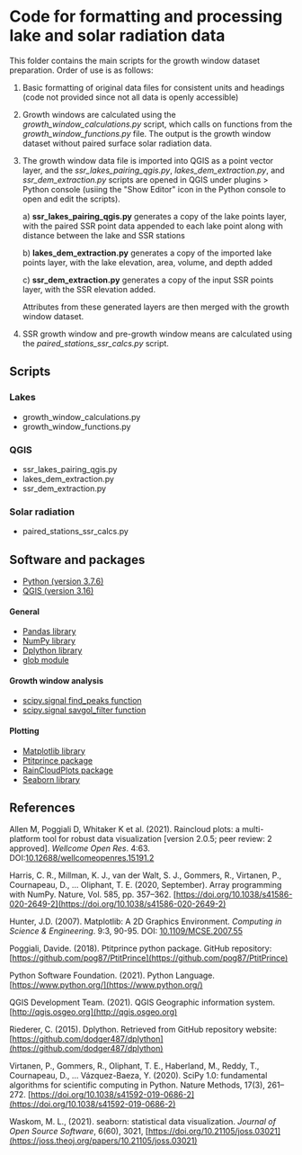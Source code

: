 # Code for formatting and processing lake and solar radiation data

This folder contains the main scripts for the growth window dataset preparation. Order of use is as follows:

1. Basic formatting of original data files for consistent units and headings (code not provided since not all data is openly accessible)

2. Growth windows are calculated using the *growth\_window\_calculations.py* script, which calls on functions from the *growth\_window\_functions.py* file. The output is the growth window dataset without paired surface solar radiation data.

3. The growth window data file is imported into QGIS as a point vector layer, and the *ssr\_lakes\_pairing\_qgis.py*, *lakes\_dem\_extraction.py*, and *ssr\_dem\_extraction.py* scripts are opened in QGIS under plugins > Python console (usiing the "Show Editor" icon in the Python console to open and edit the scripts). 

	a) **ssr\_lakes\_pairing\_qgis.py** generates a copy of the lake points layer, with the paired SSR point data appended to each lake point along with distance between the lake and SSR stations

	b) **lakes\_dem\_extraction.py** generates a copy of the imported lake points layer, with the lake elevation, area, volume, and depth added

	c) **ssr\_dem\_extraction.py** generates a copy of the input SSR points layer, with the SSR elevation added.

	Attributes from these generated layers are then merged with the growth window dataset.


4. SSR growth window and pre-growth window means are calculated using the *paired\_stations\_ssr\_calcs.py* script.

## Scripts

### Lakes
* growth\_window\_calculations.py
* growth\_window\_functions.py

### QGIS
* ssr\_lakes\_pairing\_qgis.py
* lakes\_dem\_extraction.py
* ssr\_dem\_extraction.py

### Solar radiation
* paired\_stations\_ssr\_calcs.py


## Software and packages
* [Python (version 3.7.6)](https://www.python.org/downloads/release/python-376/)
* [QGIS (version 3.16)](https://qgis.org/en/site/forusers/download.html)

#### General
* [Pandas library](https://pandas.pydata.org/)
* [NumPy library](https://numpy.org/)
* [Dplython library](https://pythonhosted.org/dplython/)
* [glob module](https://docs.python.org/3.7/library/glob.html)

#### Growth window analysis
* [scipy.signal find_peaks function](https://docs.scipy.org/doc/scipy/reference/generated/scipy.signal.find_peaks.html)
* [scipy.signal savgol_filter function](https://docs.scipy.org/doc/scipy/reference/generated/scipy.signal.savgol_filter.html)

#### Plotting
* [Matplotlib library](https://matplotlib.org/)
* [Ptitprince package](https://pypi.org/project/ptitprince/)
* [RainCloudPlots package](https://github.com/RainCloudPlots/RainCloudPlots)
* [Seaborn library](https://seaborn.pydata.org/)


## References

Allen M, Poggiali D, Whitaker K et al. (2021). Raincloud plots: a multi-platform tool for robust data visualization [version 2.0.5; peer review: 2 approved]. *Wellcome Open Res*. 4:63. DOI:[10.12688/wellcomeopenres.15191.2](https://wellcomeopenresearch.org/articles/4-63/v1)

Harris, C. R., Millman, K. J., van der Walt, S. J., Gommers, R., Virtanen, P., Cournapeau, D., … Oliphant, T. E. (2020, September). Array programming with NumPy. Nature, Vol. 585, pp. 357–362. [https://doi.org/10.1038/s41586-020-2649-2](https://doi.org/10.1038/s41586-020-2649-2)

Hunter, J.D. (2007). Matplotlib: A 2D Graphics Environment. *Computing in Science & Engineering*. 9:3, 90-95. DOI: [10.1109/MCSE.2007.55](https://ieeexplore.ieee.org/document/4160265)

Poggiali, Davide. (2018). Ptitprince python package. GitHub repository:[https://github.com/pog87/PtitPrince](https://github.com/pog87/PtitPrince)

Python Software Foundation. (2021). Python Language. [https://www.python.org/](https://www.python.org/)

QGIS Development Team. (2021). QGIS Geographic information system. [http://qgis.osgeo.org](http://qgis.osgeo.org)

Riederer, C. (2015). Dplython. Retrieved from GitHub repository website: [https://github.com/dodger487/dplython](https://github.com/dodger487/dplython)

Virtanen, P., Gommers, R., Oliphant, T. E., Haberland, M., Reddy, T., Cournapeau, D., … Vázquez-Baeza, Y. (2020). SciPy 1.0: fundamental algorithms for scientific computing in Python. Nature Methods, 17(3), 261–272. [https://doi.org/10.1038/s41592-019-0686-2](https://doi.org/10.1038/s41592-019-0686-2)

Waskom, M. L., (2021). seaborn: statistical data visualization. *Journal of Open Source Software*, 6(60), 3021, [https://doi.org/10.21105/joss.03021](https://joss.theoj.org/papers/10.21105/joss.03021)





